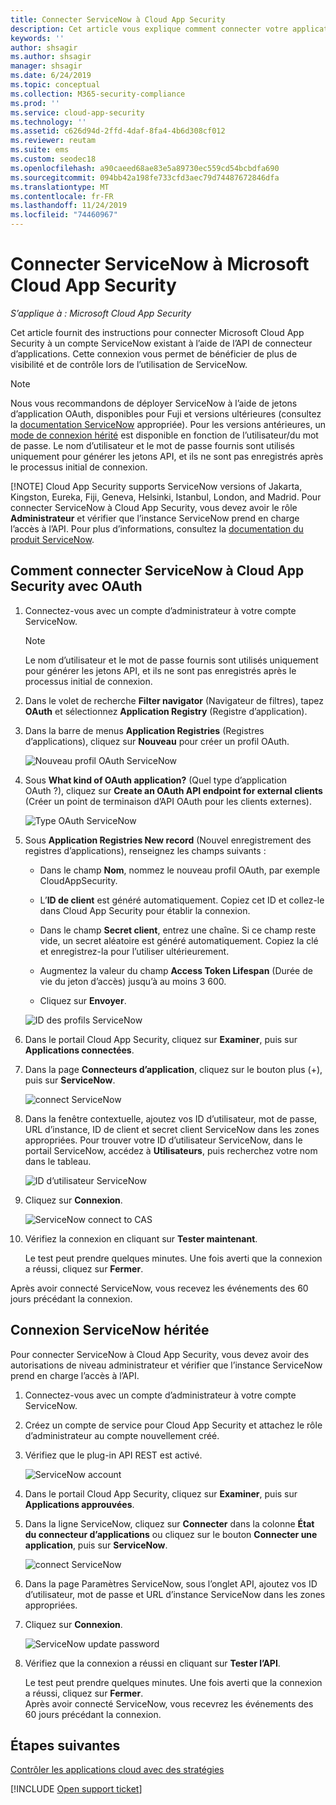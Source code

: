 ```yaml
---
title: Connecter ServiceNow à Cloud App Security
description: Cet article vous explique comment connecter votre application ServiceNow à Cloud App Security à l’aide du connecteur d’API, afin de bénéficier de plus de visibilité et de contrôle lors de l’utilisation.
keywords: ''
author: shsagir
ms.author: shsagir
manager: shsagir
ms.date: 6/24/2019
ms.topic: conceptual
ms.collection: M365-security-compliance
ms.prod: ''
ms.service: cloud-app-security
ms.technology: ''
ms.assetid: c626d94d-2ffd-4daf-8fa4-4b6d308cf012
ms.reviewer: reutam
ms.suite: ems
ms.custom: seodec18
ms.openlocfilehash: a90caeed68ae83e5a89730ec559cd54bcbdfa690
ms.sourcegitcommit: 094bb42a198fe733cfd3aec79d74487672846dfa
ms.translationtype: MT
ms.contentlocale: fr-FR
ms.lasthandoff: 11/24/2019
ms.locfileid: "74460967"
---
```

# <a name="connect-servicenow-to-microsoft-cloud-app-security"></a>Connecter ServiceNow à Microsoft Cloud App Security

*S’applique à : Microsoft Cloud App Security*

Cet article fournit des instructions pour connecter Microsoft Cloud App Security à un compte ServiceNow existant à l’aide de l’API de connecteur d’applications. Cette connexion vous permet de bénéficier de plus de visibilité et de contrôle lors de l’utilisation de ServiceNow.

> [!NOTE]
>  Nous vous recommandons de déployer ServiceNow à l’aide de jetons d’application OAuth, disponibles pour Fuji et versions ultérieures (consultez la [documentation ServiceNow](https://wiki.servicenow.com/index.php?title=OAuth_Applications#gsc.tab=0) appropriée). Pour les versions antérieures, un [mode de connexion hérité](#legacy-servicenow-connection) est disponible en fonction de l’utilisateur/du mot de passe. Le nom d’utilisateur et le mot de passe fournis sont utilisés uniquement pour générer les jetons API, et ils ne sont pas enregistrés après le processus initial de connexion.
> 
> [!NOTE]
>  Cloud App Security supports ServiceNow versions of Jakarta, Kingston, Eureka, Fiji, Geneva, Helsinki, Istanbul, London, and Madrid. Pour connecter ServiceNow à Cloud App Security, vous devez avoir le rôle **Administrateur** et vérifier que l’instance ServiceNow prend en charge l’accès à l’API.  Pour plus d’informations, consultez la [documentation du produit ServiceNow](https://wiki.servicenow.com/index.php?title=Base_System_Roles#gsc.tab=0).
  
## <a name="how-to-connect-servicenow-to-cloud-app-security-using-oauth"></a>Comment connecter ServiceNow à Cloud App Security avec OAuth
  
  
1. Connectez-vous avec un compte d’administrateur à votre compte ServiceNow.  
 
   > [!NOTE]
   >  Le nom d’utilisateur et le mot de passe fournis sont utilisés uniquement pour générer les jetons API, et ils ne sont pas enregistrés après le processus initial de connexion.

2. Dans le volet de recherche **Filter navigator** (Navigateur de filtres), tapez **OAuth** et sélectionnez **Application Registry** (Registre d’application).

3. Dans la barre de menus **Application Registries** (Registres d’applications), cliquez sur **Nouveau** pour créer un profil OAuth.

   ![Nouveau profil OAuth ServiceNow](./media/servicenow-app-registry.png)

4. Sous **What kind of OAuth application?** (Quel type d’application OAuth ?), cliquez sur **Create an OAuth API endpoint for external clients** (Créer un point de terminaison d’API OAuth pour les clients externes).

   ![Type OAuth ServiceNow](./media/servicenow-oauth-app-type.png)

5. Sous **Application Registries New record** (Nouvel enregistrement des registres d’applications), renseignez les champs suivants :
    
    - Dans le champ **Nom**, nommez le nouveau profil OAuth, par exemple CloudAppSecurity. 
    
    - L’**ID de client** est généré automatiquement. Copiez cet ID et collez-le dans Cloud App Security pour établir la connexion.
    
    - Dans le champ **Secret client**, entrez une chaîne. Si ce champ reste vide, un secret aléatoire est généré automatiquement. Copiez la clé et enregistrez-la pour l’utiliser ultérieurement. 
    
    - Augmentez la valeur du champ **Access Token Lifespan** (Durée de vie du jeton d’accès) jusqu’à au moins 3 600.
    
    - Cliquez sur **Envoyer**.

   ![ID des profils ServiceNow](./media/servicenow-profile-ids.png)

6. Dans le portail Cloud App Security, cliquez sur **Examiner**, puis sur **Applications connectées**.  
  
7. Dans la page **Connecteurs d’application**, cliquez sur le bouton plus (+), puis sur **ServiceNow**.  
  
    ![connect ServiceNow](./media/connect-servicenow.png "connect ServiceNow")  
  
8. Dans la fenêtre contextuelle, ajoutez vos ID d’utilisateur, mot de passe, URL d’instance, ID de client et secret client ServiceNow dans les zones appropriées. Pour trouver votre ID d’utilisateur ServiceNow, dans le portail ServiceNow, accédez à **Utilisateurs**, puis recherchez votre nom dans le tableau.

   ![ID d’utilisateur ServiceNow](./media/servicenow-userid.png)
  
9. Cliquez sur **Connexion**.  
  
    ![ServiceNow connect to CAS](./media/servicenow-portal-connect.png "ServiceNow connect in portal")  
  
10. Vérifiez la connexion en cliquant sur **Tester maintenant**.  
  
    Le test peut prendre quelques minutes. Une fois averti que la connexion a réussi, cliquez sur **Fermer**.  
  
Après avoir connecté ServiceNow, vous recevez les événements des 60 jours précédant la connexion.
  
## <a name="legacy-servicenow-connection"></a>Connexion ServiceNow héritée

Pour connecter ServiceNow à Cloud App Security, vous devez avoir des autorisations de niveau administrateur et vérifier que l’instance ServiceNow prend en charge l’accès à l’API.   

1. Connectez-vous avec un compte d’administrateur à votre compte ServiceNow.   

2. Créez un compte de service pour Cloud App Security et attachez le rôle d’administrateur au compte nouvellement créé.   

3. Vérifiez que le plug-in API REST est activé.   

   ![ServiceNow account](./media/servicenow-account.png "ServiceNow account")   

4. Dans le portail Cloud App Security, cliquez sur **Examiner**, puis sur **Applications approuvées**.   

5. Dans la ligne ServiceNow, cliquez sur **Connecter** dans la colonne **État du connecteur d’applications** ou cliquez sur le bouton **Connecter une application**, puis sur **ServiceNow**.   

   ![connect ServiceNow](./media/connect-servicenow.png "connect ServiceNow")   

6. Dans la page Paramètres ServiceNow, sous l’onglet API, ajoutez vos ID d’utilisateur, mot de passe et URL d’instance ServiceNow dans les zones appropriées.   

7. Cliquez sur **Connexion**.   

   ![ServiceNow update password](./media/servicenow-update-password.png "ServiceNow update password")   

8. Vérifiez que la connexion a réussi en cliquant sur **Tester l’API**.   
  
   Le test peut prendre quelques minutes. Une fois averti que la connexion a réussi, cliquez sur **Fermer**.    
   Après avoir connecté ServiceNow, vous recevrez les événements des 60 jours précédant la connexion. 


## <a name="next-steps"></a>Étapes suivantes 
[Contrôler les applications cloud avec des stratégies](control-cloud-apps-with-policies.md)   

[!INCLUDE [Open support ticket](includes/support.md)]  
  

